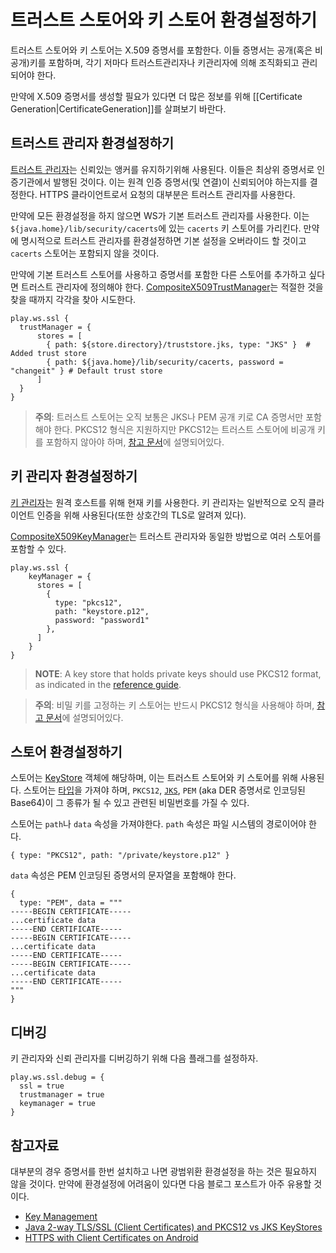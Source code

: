 <!--- Copyright (C) 2009-2015 Typesafe Inc. <http://www.typesafe.com> -->
# 트러스트 스토어와 키 스토어 환경설정하기

트러스트 스토어와 키 스토어는 X.509 증명서를 포함한다. 이들 증명서는 공개(혹은 비공개)키를 포함하며, 각기 저마다 트러스트관리자나 키관리자에 의해 조직화되고 관리되어야 한다.

만약에 X.509 증명서를 생성할 필요가 있다면 더 많은 정보를 위해 [[Certificate Generation|CertificateGeneration]]를 살펴보기 바란다.

## 트러스트 관리자 환경설정하기

[트러스트 관리자](http://docs.oracle.com/javase/7/docs/technotes/guides/security/jsse/JSSERefGuide.html#TrustManager)는 신뢰있는 앵커를 유지하기위해 사용된다. 이들은 최상위 증명서로 인증기관에서 발행된 것이다. 이는 원격 인증 증명서(및 연결)이 신뢰되어야 하는지를 결정한다. HTTPS 클라이언트로서  요청의 대부분은 트러스트 관리자를 사용한다.

만약에 모든 환경설정을 하지 않으면 WS가 기본 트러스트 관리자를 사용한다. 이는 `${java.home}/lib/security/cacerts`에 있는 `cacerts` 키 스토어를 가리킨다. 만약에 명시적으로 트러스트 관리자를 환경설정하면 기본 설정을 오버라이드 할 것이고 `cacerts` 스토어는 포함되지 않을 것이다.

만약에 기본 트러스트 스토어를 사용하고 증명서를 포함한 다른 스토어를 추가하고 싶다면 트러스트 관리자에 정의해야 한다. [CompositeX509TrustManager](api/scala/index.html#play.api.libs.ws.ssl.CompositeX509TrustManager)는 적절한 것을 찾을 때까지 각각을 찾아 시도한다. 

```
play.ws.ssl {
  trustManager = {
      stores = [
        { path: ${store.directory}/truststore.jks, type: "JKS" }  # Added trust store
        { path: ${java.home}/lib/security/cacerts, password = "changeit" } # Default trust store
      ]
  }
}
```

> **주의**: 트러스트 스토어는 오직 보통은 JKS나 PEM 공개 키로 CA 증명서만 포함해야 한다. PKCS12 형식은 지원하지만 PKCS12는 트러스트 스토어에 비공개 키를 포함하지 않아야 하며, [참고 문서](http://docs.oracle.com/javase/7/docs/technotes/guides/security/jsse/JSSERefGuide.html#SunJSSE)에 설명되어있다.

## 키 관리자 환경설정하기

[키 관리자](http://docs.oracle.com/javase/7/docs/technotes/guides/security/jsse/JSSERefGuide.html#KeyManager)는 원격 호스트를 위해 현재 키를 사용한다. 키 관리자는 일반적으로 오직 클라이언트 인증을 위해 사용된다(또한 상호간의 TLS로 알려져 있다). 

[CompositeX509KeyManager](api/scala/index.html#play.api.libs.ws.ssl.CompositeX509KeyManager)는 트러스트 관리자와 동일한 방법으로 여러 스토어를 포함할 수 있다.

```
play.ws.ssl {
    keyManager = {
      stores = [
        {
          type: "pkcs12",
          path: "keystore.p12",
          password: "password1"
        },
      ]
    }
}
```

> **NOTE**: A key store that holds private keys should use PKCS12 format, as indicated in the [reference guide](http://docs.oracle.com/javase/7/docs/technotes/guides/security/jsse/JSSERefGuide.html#SunJSSE).

> **주의**: 비밀 키를 고정하는 키 스토어는 반드시 PKCS12 형식을 사용해야 하며, [참고 문서](http://docs.oracle.com/javase/7/docs/technotes/guides/security/jsse/JSSERefGuide.html#SunJSSE)에 설명되어있다.

## 스토어 환경설정하기

스토어는 [KeyStore](http://docs.oracle.com/javase/7/docs/api/java/security/KeyStore.html) 객체에 해당하며, 이는 트러스트 스토어와 키 스토어를 위해 사용된다. 스토어는 [타입](http://docs.oracle.com/javase/7/docs/technotes/guides/security/StandardNames.html#KeyStore)을 가져야 하며, `PKCS12`, [`JKS`](http://docs.oracle.com/javase/7/docs/technotes/guides/security/crypto/CryptoSpec.html#KeystoreImplementation), `PEM` (aka DER 증명서로 인코딩된 Base64)이 그 종류가 될 수 있고 관련된 비밀번호를 가질 수 있다.

스토어는 `path`나 `data` 속성을 가져야한다. `path` 속성은 파일 시스템의 경로이어야 한다.

```
{ type: "PKCS12", path: "/private/keystore.p12" }
```

`data` 속성은 PEM 인코딩된 증명서의 문자열을 포함해야 한다.

```
{
  type: "PEM", data = """
-----BEGIN CERTIFICATE-----
...certificate data
-----END CERTIFICATE-----
-----BEGIN CERTIFICATE-----
...certificate data
-----END CERTIFICATE-----
-----BEGIN CERTIFICATE-----
...certificate data
-----END CERTIFICATE-----
"""
}
```

## 디버깅

키 관리자와 신뢰 관리자를 디버깅하기 위해 다음 플래그를 설정하자.

```
play.ws.ssl.debug = {
  ssl = true
  trustmanager = true
  keymanager = true
}
```

## 참고자료

대부분의 경우 증명서를 한번 설치하고 나면 광범위환 환경설정을 하는 것은 필요하지 않을 것이다. 만약에 환경설정에 어려움이 있다면 다음 블로그 포스트가 아주 유용할 것이다.

* [Key Management](http://docs.oracle.com/javase/7/docs/technotes/guides/security/crypto/CryptoSpec.html#KeyManagement)
* [Java 2-way TLS/SSL (Client Certificates) and PKCS12 vs JKS KeyStores](http://blog.palominolabs.com/2011/10/18/java-2-way-tlsssl-client-certificates-and-pkcs12-vs-jks-keystores/)
* [HTTPS with Client Certificates on Android](http://chariotsolutions.com/blog/post/https-with-client-certificates-on/)
